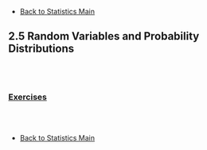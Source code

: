 * [Back to Statistics Main](../../main.md)

## 2.5 Random Variables and Probability Distributions


<br><br>

### [Exercises](./exercises.md)

<br><br>

* [Back to Statistics Main](../../main.md)